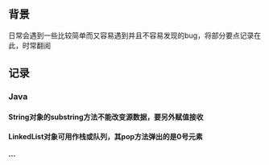 ## 背景

日常会遇到一些比较简单而又容易遇到并且不容易发现的bug，将部分要点记录在此，时常翻阅

## 记录

### Java

#### String对象的substring方法不能改变源数据，要另外赋值接收

#### LinkedList对象可用作栈或队列，其pop方法弹出的是0号元素

#### ···

